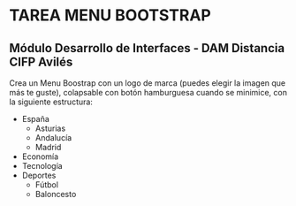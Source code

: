 # TAREA MENU BOOTSTRAP
## Módulo Desarrollo de Interfaces - DAM Distancia CIFP Avilés

Crea un Menu Boostrap con un logo de marca (puedes elegir la imagen que más te guste), 
colapsable con botón hamburguesa cuando se minimice, con la siguiente estructura:

- España
    - Asturias
    - Andalucía
    - Madrid
- Economía
- Tecnología
- Deportes 
    - Fútbol
    - Baloncesto